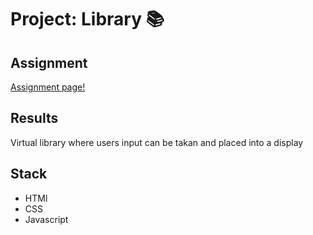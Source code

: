 # Project: Library :books:
 
## Assignment

[Assignment page!](https://www.theodinproject.com/paths/full-stack-javascript/courses/javascript/lessons/library)

## Results

Virtual library where users input can be takan and placed into a display

## Stack

* HTMl
* CSS
* Javascript


